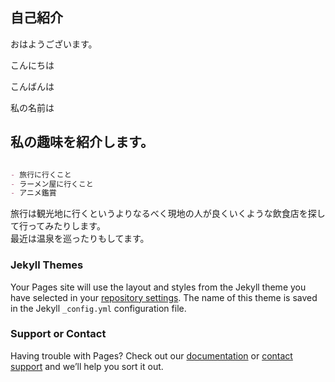 ## 自己紹介
おはようございます。


こんにちは


こんばんは

私の名前は


## 私の趣味を紹介します。
```markdown

- 旅行に行くこと
- ラーメン屋に行くこと
- アニメ鑑賞

```
旅行は観光地に行くというよりなるべく現地の人が良くいくような飲食店を探して行ってみたりします。  
最近は温泉を巡ったりもしてます。

### Jekyll Themes

Your Pages site will use the layout and styles from the Jekyll theme you have selected in your [repository settings](https://github.com/tugatakato/20220422/settings/pages). The name of this theme is saved in the Jekyll `_config.yml` configuration file.

### Support or Contact

Having trouble with Pages? Check out our [documentation](https://docs.github.com/categories/github-pages-basics/) or [contact support](https://support.github.com/contact) and we’ll help you sort it out.
